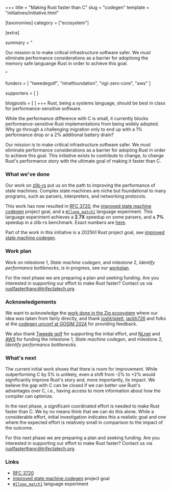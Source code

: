 +++
title = "Making Rust faster than C"
slug = "codegen"
template = "initiatives/initiative.html"

[taxonomies]
category = ["ecosystem"]

[extra]

summary = "<p>Our mission is to make critical infrastructure software safer. We must eliminate performance considerations as a barrier for adoptiong the memory safe languange Rust in order to achieve this goal.</p>"

funders = [
    "tweedegolf", "nlnetfoundation", "ngi-zero-core", "aws"
]

supporters = [
]

blogposts = [
]
+++
Rust, being a systems language, should be best in class for performance-sensitive software. 

While the performance difference with C is small, it currently blocks performance-sensitive Rust implementations from being widely adopted. Why go through a challenging migration only to end up with a 1% performance drop or a 2% additional battery drain?

Our mission is to make critical infrastructure software safer. We must eliminate performance considerations as a barrier for adopting Rust in order to achieve this goal. This initiative exists to contribute to change, to change Rust's performance story with the ultimate goal of making it faster than C.

### What we've done

Our work on [zlib-rs](/initiatives/data-compression/) put us on the path to improving the performance of state machines. Complex state machines are niche but foundational to many programs, such as parsers, interpreters, and networking protocols.

This work has now resulted in [RFC 3720](https://github.com/rust-lang/rfcs/pull/3720), the [improved state machine codegen](https://github.com/rust-lang/rust-project-goals/issues/258) project goal, and a [`#[loop_match]`](https://github.com/rust-lang/rust/pull/138780) language experiment. This language experiment achieves a **2.7X** speedup on some parsers, and a **7%** speedup in a zlib-rs benchmark. Exact numbers are [here](https://github.com/rust-lang/rust-project-goals/issues/258#issuecomment-2732965199).

Part of the work in this initiative is a 2025h1 Rust project goal, see [improved state machine codegen](https://github.com/rust-lang/rust-project-goals/issues/258).

### Work plan

Work on milestone 1, *State machine codegen*, and milestone 2, *Identify performance bottlenecks*, is in progress, see our [workplan](/initiatives/workplans/codegen/).

For the next phase we are preparing a plan and seeking funding. Are you interested in supporting our effort to make Rust faster? Contact us via [rustfasterthanc@trifectatech.org](mailto:rustfasterthanc@trifectatech.org).

### Acknowledgements

We want to acknowledge the [work done in the Zig ecosystem](https://github.com/ziglang/zig/pull/21257) where our idea was taken from fairly directly, and thank [joshtriplett](https://github.com/joshtriplett), [jackh726](https://github.com/jackh726) and folks at the [codegen unconf at GOSIM 2024](https://hackmd.io/@Q66MPiW4T7yNTKOCaEb-Lw/gosim-unconf-rust-codegen) for providing feedback. 

We also thank [Tweede golf](https://tweedegolf.nl) for supporting the initial effort, and [NLnet](https://nlnet.nl) and [AWS](https://aws.amazon.com) for funding the milestone 1, *State machine codegen*, and milestone 2, *Identify performance bottlenecks*.

### What's next

The current initial work shows that there is room for improvement. While outperforming C by 5% is unlikely, even a shift from -2% to +2% would significantly improve Rust's story and, more importantly, its impact. We believe the gap with C can be closed if we can better use Rust's advantages over C, i.e., having access to more information about how the compiler can optimize.

In the next phase, a significant coordinated effort is needed to make Rust faster than C. We by no means think that we can do this alone. While a considerable effort, initial investigation indicates this a realistic goal and one where the expected effort is relatively small in comparison to the impact of the outcome.

For this next phase we are preparing a plan and seeking funding. Are you interested in supporting our effort to make Rust faster? Contact us via [rustfasterthanc@trifectatech.org](mailto:rustfasterthanc@trifectatech.org).

### Links

- [RFC 3720](https://github.com/rust-lang/rfcs/pull/3720)
- [improved state machine codegen](https://github.com/rust-lang/rust-project-goals/issues/258) project goal
- [`#[loop_match]`](https://github.com/rust-lang/rust/pull/138780) language experiment

<!-- - [PoC RFC 3720 in the rust compiler](https://github.com/trifectatechfoundation/rust/tree/labeled-match) on Trifecta Tech Foundation's Github. -->


